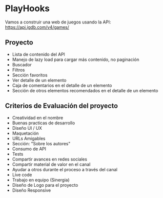 # PlayHooks
Vamos a construir una web de juegos usando la API: https://api.igdb.com/v4/games/

## Proyecto

- Lista de contenido del API
- Manejo de lazy load para cargar más contenido, no paginación
- Buscador 
- Filtros
- Sección favoritos
- Ver detalle de un elemento
- Caja de comentarios en el detalle de un elemento
- Sección de otros elementos recomendados en el detalle de un elemento

## Criterios de Evaluación del proyecto

- Creatividad en el nombre
- Buenas practicas de desarrollo
- Diseño UI / UX
- Maquetación
- URLs Amigables
- Sección: "Sobre los autores"
- Consumo de API
- Tests
- Compartir avances en redes sociales
- Compartir material de valor en el canal
- Ayudar a otros durante el proceso a través del canal
- Live code
- Trabajo en equipo (Sinergia)
- Diseño de Logo para el proyecto
- Diseño Responsive